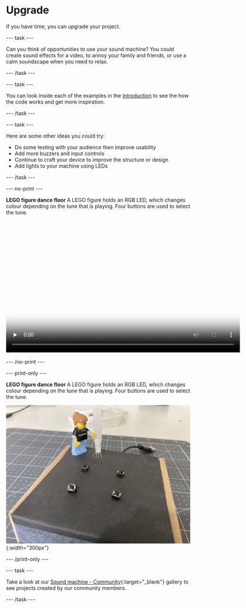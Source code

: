 # Upgrade

If you have time, you can upgrade your project.

--- task ---

Can you think of opportunities to use your sound machine? You could create sound effects for a video, to annoy your family and friends, or use a calm soundscape when you need to relax.

--- /task ---



--- task ---

You can look inside each of the examples in the [Introduction](.) to see the how the code works and get more inspiration.

--- /task ---

--- task ---

Here are some other ideas you could try:
+ Do some testing with your audience then improve usability
+ Add more buzzers and input controls
+ Continue to craft your device to improve the structure or design
+ Add lights to your machine using LEDs

--- /task ---

--- no-print ---

**LEGO figure dance floor**
A LEGO figure holds an RGB LED, which changes colour depending on the tune that is playing. Four buttons are used to select the tune. 

<video width="640" height="360" controls preload="none" poster="images/dancefloor-placeholder.png">
<source src="images/LEGO-dance-floor.mp4" type="video/mp4">
Your browser does not support WebM video, try FireFox or Chrome
</video>

--- /no-print ---

--- print-only ---

**LEGO figure dance floor**
A LEGO figure holds an RGB LED, which changes colour depending on the tune that is playing. Four buttons are used to select the tune. 

![A LEGO figure is standing on a box with four buttons.](images/LEGO-dance-floor.jpeg){:width="300px"}

--- /print-only ---

--- task ---

Take a look at our 
[Sound machine - Community](https://wke.lt/w/s/eMsc_S){:target="_blank"} gallery to see projects created by our community members.

--- /task ---

